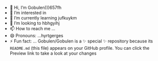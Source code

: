 - 👋 Hi, I’m Gobulen)))657fh
- 👀 I’m interested in 
- 🌱 I’m currently learning jufkuykm
- 💞️ I’m looking to hbhgyihj
- 📫 How to reach me ...
- 😄 Pronouns: ...hyrtgerges
- ⚡ Fun fact: ...
Gobulen/Gobulen is a ✨ special ✨ repository because its `README.md` (this file) appears on your GitHub profile.
You can click the Preview link to take a look at your changes
